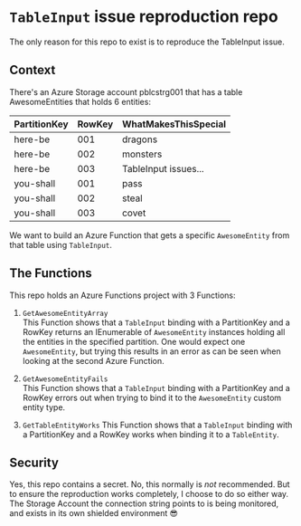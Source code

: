 # `TableInput` issue reproduction repo

The only reason for this repo to exist is to reproduce the TableInput issue.  

## Context

There's an Azure Storage account pblcstrg001 that has a table AwesomeEntities that holds 6 entities:

|PartitionKey|RowKey|WhatMakesThisSpecial|
|-|-|-|
|here-be|001|dragons|
|here-be|002|monsters|
|here-be|003|TableInput issues...|
|you-shall|001|pass|
|you-shall|002|steal|
|you-shall|003|covet|

We want to build an Azure Function that gets a specific `AwesomeEntity` from that table using `TableInput`.

## The Functions

This repo holds an Azure Functions project with 3 Functions:

1. `GetAwesomeEntityArray`  
This Function shows that a `TableInput` binding with a PartitionKey and a RowKey returns an IEnumerable of `AwesomeEntity` instances holding all the entities in the specified partition. One would expect one `AwesomeEntity`, but trying this results in an error as can be seen when looking at the second Azure Function.

2. `GetAwesomeEntityFails`  
This Function shows that a `TableInput` binding with a PartitionKey and a RowKey errors out when trying to bind it to the `AwesomeEntity` custom entity type.

3. `GetTableEntityWorks`
This Function shows that a `TableInput` binding with a PartitionKey and a RowKey works when binding it to a `TableEntity`.

## Security

Yes, this repo contains a secret. No, this normally is _not_ recommended. But to ensure the reproduction works completely, I choose to do so either way. The Storage Account the connection string points to is being monitored, and exists in its own shielded environment 😎
